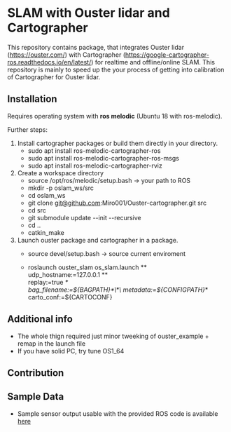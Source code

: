 # SLAM with Ouster lidar and Cartographer


This repository contains package, that integrates Ouster lidar (https://ouster.com/) with Cartographer (https://google-cartographer-ros.readthedocs.io/en/latest/) for realtime and
offline/online SLAM. This repository is mainly to speed up the your process of getting into calibration of Cartographer for Ouster lidar.
## Installation

Requires operating system with __ros melodic__ (Ubuntu 18 with ros-melodic).

Further steps:
1. Install cartographer packages or build them directly in your directory.
    * sudo apt install ros-melodic-cartographer-ros
    * sudo apt install ros-melodic-cartographer-ros-msgs
    * sudo apt install ros-melodic-cartographer-rviz
2. Create a workspace directory
    * source /opt/ros/melodic/setup.bash -> your path to ROS
    * mkdir -p oslam_ws/src  
    * cd oslam_ws
    * git clone git@github.com:Miro001/Ouster-cartographer.git src
    * cd src  
    * git submodule update --init --recursive
    * cd ..
    * catkin_make
3. Launch ouster package and cartographer in a package.
    * source devel/setup.bash -> source current enviroment

    * roslaunch ouster_slam os_slam.launch *\*\
                             udp_hostname:=127.0.0.1 *\*\
                             replay:=true *\*\
                             bag_filename:=${BAGPATH}*\*\
                             metadata:=${CONFIGPATH}*\*\
                             carto_conf:=${CARTOCONF}

## Additional info
* The whole thign required just minor tweeking of ouster_example + remap in the launch file
* If you have solid PC, try tune OS1_64

## Contribution

## Sample Data

* Sample sensor output usable with the provided ROS code is available
  [here](https://data.ouster.io/sample-data-1.13)
